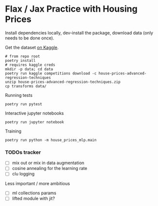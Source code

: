 # Flax / Jax Practice with Housing Prices

Install dependencies locally, dev-install the package, download data (only needs to be done once).

Get the dataset [on Kaggle](https://www.kaggle.com/c/house-prices-advanced-regression-techniques).

```
# from repo root
poetry install
# requires kaggle creds
mkdir -p data; cd data
poetry run kaggle competitions download -c house-prices-advanced-regression-techniques
unzip house-prices-advanced-regression-techniques.zip
cp transforms data/
```

Running tests
```
poetry run pytest
```

Interactive jupyter notebooks
```
poetry run jupyter notebook
```

Training
```
poetry run python -m house_prices_mlp.main
```

### TODOs tracker
- [ ] mix out or mix in data augmentation
- [ ] cosine annealing for the learning rate
- [ ] clu logging

Less important / more ambitious
- [ ] ml collections params
- [ ] lifted module with jit?
